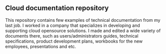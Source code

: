 ## Cloud documentation repository
This repository contains few examples of technical documentation from my last job. I worked in a company that specializes in developing and supporting cloud opensource solutions. I made and edited a wide variety of documents there, such as users/administrators guides, technical specifications, product development plans, workbooks for the new employees, presentations and etc.
